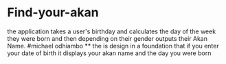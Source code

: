 # Find-your-akan
the application takes a user's birthday and calculates the day of the week they were born and then depending on their gender outputs their Akan Name. 
#michael odhiambo
** the is design in a foundation that if you enter your date of birth it displays your akan name and the day you were born 
